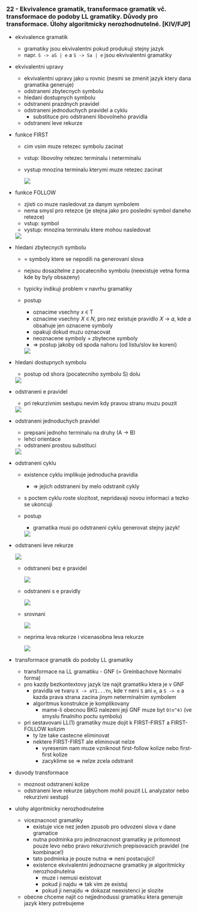 ### 22 - Ekvivalence gramatik, transformace gramatik vč. transformace do podoby LL gramatiky. Důvody pro transformace. Úlohy algoritmicky nerozhodnutelné. [KIV/FJP]

- ekvivalence gramatik
  - gramatiky jsou ekvivalentni pokud produkuji stejny jazyk
  - napr. `S -> aS | e` a `S -> Sa | e` jsou ekvivalentni gramatiky

- ekvivalentni upravy
  - ekvivalentni upravy jako u rovnic (nesmi se zmenit jazyk ktery dana gramatika generuje)
  - odstraneni zbytecnych symbolu
  - hledani dostupnych symbolu
  - odstraneni prazdnych pravidel
  - odstraneni jednoduchych pravidel a cyklu
    - substituce pro odstraneni libovolneho pravidla
  - odstraneni leve rekurze

- funkce FIRST
  - cim vsim muze retezec symbolu zacinat
  - vstup: libovolny retezec terminalu i neterminalu
  - vystup mnozina terminalu kterymi muze retezec zacinat

    <img src="img/22/01.png">

- funkce FOLLOW
  - zjisti co muze nasledovat za danym symbolem
  - nema smysl pro retezce (je stejna jako pro posledni symbol daneho retezce)
  - vstup: symbol
  - vystup: mnozina terminalu ktere mohou nasledovat

  <img src="img/22/02.png">

- hledani zbytecnych symbolu
  - = symboly ktere se nepodili na generovani slova
  - nejsou dosazitelne z pocatecniho symbolu (neexistuje vetna forma kde by byly obsazeny)
  - typicky indikuji problem v navrhu gramatiky
  - postup
    - oznacime vsechny 𝑥 ∈ T
    - oznacime vsechny 𝑋 ∈ 𝑁, pro nez existuje pravidlo 𝑋 → 𝛼, kde 𝛼 obsahuje jen oznacene symboly
    - opakuji dokud muzu oznacovat
    - neoznacene symboly = zbytecne symboly
    - => postup jakoby od spoda nahoru (od listu/slov ke koreni)

    <img src="img/22/03.png">

- hledani dostupnych symbolu
  - postup od shora (pocatecniho symbolu S) dolu

  <img src="img/22/04.png">

- odstraneni e pravidel
  - pri rekurzivnim sestupu nevim kdy pravou stranu muzu pouzit
  
  <img src="img/22/05.png">

- odstraneni jednoduchych pravidel
  - prepsani jednoho terminalu na druhy (A -> B)
  - lehci orientace
  - odstraneni prostou substituci

  <img src="img/22/06.png">

- odstraneni cyklu
  - existence cyklu implikuje jednoducha pravidla
    - => jejich odstraneni by melo odstranit cykly
  - s poctem cyklu roste slozitost, nepridavaji novou informaci a tezko se ukoncuji
  - postup
    - gramatika musi po odstraneni cyklu generovat stejny jazyk!

    <img src="img/22/07.png">

- odstraneni leve rekurze

  <img src="img/22/08.png">

  - odstraneni bez e pravidel

    <img src="img/22/09.png">

  - odstraneni s e pravidly

    <img src="img/22/10.png">

  - srovnani

    <img src="img/22/11.png">

  - neprima leva rekurze i vicenasobna leva rekurze

    <img src="img/22/12.png">

- transformace gramatik do podoby LL gramatiky
  - transformace na LL gramatiku - GNF (= Greinbachove Normalni forma)
  - pro kazdy bezkontextovy jazyk lze najit gramatiku ktera je v GNF
    - pravidla ve tvaru `X -> aY1...Yn`, kde `Y` neni `S` ani `e`, a `S -> e` a kazda prava strana zacina jinym neterminalnim symbolem
    - algoritmus konstrukce je komplikovany
      - mame-li obecnou BKG nalezeni jeji GNF muze byt `O(n^4)` (ve smyslu finalniho poctu symbolu)
  - pri sestavovani LL(1) gramatiky muze dojit k FIRST-FIRST a FIRST-FOLLOW kolizim
    - ty lze take castecne eliminovat
    - nektere FIRST-FIRST ale eliminovat nelze
      - vyresenim nam muze vzniknout first-follow kolize nebo first-first kolize
      - zacyklime se => nelze zcela odstranit

- duvody transformace
  - moznost odstraneni kolize
  - odstraneni leve rekurze (abychom mohli pouzit LL analyzator nebo rekurzivni sestup)

- ulohy algoritmicky nerozhodnutelne
  - viceznacnost gramatiky
    - existuje vice nez jeden zpusob pro odvozeni slova v dane gramatice
    - nutna podminka pro jednoznacnost gramatiky je pritomnost pouze levo nebo pravo rekurzivnich prepisovacich pravidel (ne kombinace!)
    - tato podminka je pouze nutna => neni postacujici!
    - existence ekvivalentni jednoznacne gramatiky je algoritmicky nerozhodnutelna
      - muze i nemusi existovat
      - pokud ji najdu => tak vim ze existuj
      - pokud ji nenajdu => dokazat neexistenci je slozite
  - obecne chceme najit co nejjednodussi gramatiku ktera generuje jazyk ktery potrebujeme
